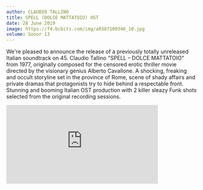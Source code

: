 ```yaml
---
author: CLAUDIO TALLINO
title: SPELL (DOLCE MATTATOIO) OST
date: 28 June 2019
image: https://f4.bcbits.com/img/a0387109346_10.jpg
volume: Sonor 13
---
```


We're pleased to announce the release of a previously totally unreleased Italian soundtrack on 45. Claudio Tallino "SPELL – DOLCE MATTATOIO" from 1977, originally composed for the censored erotic thriller movie directed by the visionary genius Alberto Cavallone. A shocking, freaking and occult storyline set in the province of Rome, scene of shady affairs and private dramas that protagonists try to hide behind a respectable front. Stunning and booming Italian OST production with 2 killer sleazy Funk shots selected from the original recording sessions.

<iframe style="border: 0; width: 400px; height: 208px;" src="https://bandcamp.com/EmbeddedPlayer/album=1681914962/size=large/bgcol=ffffff/linkcol=0687f5/artwork=small/transparent=true/" seamless><a href="http://sonormusiceditions.bandcamp.com/album/spell-dolce-mattatoio-ost">SPELL (DOLCE MATTATOIO) OST by Claudio Tallino</a></iframe>
